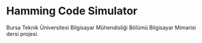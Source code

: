 # Hamming Code Simulator
Bursa Teknik Üniversitesi Bilgisayar Mühendisliği Bölümü Bilgisayar Mimarisi dersi projesi.

